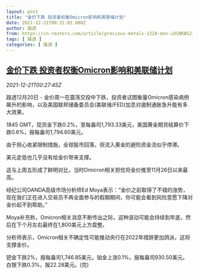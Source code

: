 ```yaml
---
layout: post
title: "金价下跌 投资者权衡Omicron影响和美联储计划"
date: 2021-12-21T00:31:02.000Z
author: 路透
from: https://cn.reuters.com/article/precious-metals-1220-mon-idCNKBS2J0014
tags: [ 路透 ]
categories: [ 路透 ]
---
```

<!--1640046662000-->
[金价下跌 投资者权衡Omicron影响和美联储计划](https://cn.reuters.com/article/precious-metals-1220-mon-idCNKBS2J0014)
------

<div>
<div><i>2021-12-21T00:27:45Z</i></div><p>路透12月20日 - 金价周一在震荡交投中下跌，投资者试图衡量Omicron感染病例飙升的影响，以及美国联邦储备委员会(美联储/FED)加息对遏制通胀急升能有多大效果。</p><p>1845 GMT，现货金下跌0.2%，至每盎司1,793.33美元，美国黄金期货结算价下跌0.6%，报每盎司1,794.60美元。</p><p>由于担心收紧限制措施，全球股市回落，但流入黄金的避险资金流似乎停滞。</p><p>美元走低也几乎没有给金价带来支撑。</p><p>这与上周五形成了鲜明对比，当时Omicron相关担忧将金价推至11月26日以来最高。</p><p>经纪公司OANDA高级市场分析师Ed Moya表示：“金价之前取得了不错的涨势，现在我们正在进入交易员不再全面参与的假期期间，你可能会看到风险意愿下降对金价起不到帮助。”</p><p>Moya补充称，Omicron相关消息不断传出之际，这种波动可能会持续到年底，然后在下个月左右最终在1,800美元上方盘整。</p><p>分析师表示，Omicron相关不确定性可能推动央行在2022年措辞更加鸽派，这将支撑金价。</p><p>钯金下跌2%，报每盎司1,746.85美元，铂金上涨0.1%，报每盎司930.50美元。白银下跌0.3%，报22.28美元。(完)</p>
</div>
